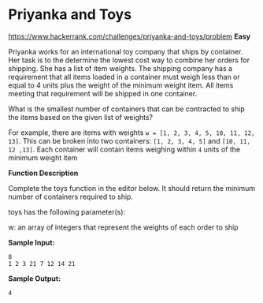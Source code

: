 # Priyanka and Toys
https://www.hackerrank.com/challenges/priyanka-and-toys/problem
**Easy**

Priyanka works for an international toy company that ships by container. Her task is to the determine the lowest cost way to combine her orders for shipping. She has a list of item weights. The shipping company has a requirement that all items loaded in a container must weigh less than or equal to 4 units plus the weight of the minimum weight item. All items meeting that requirement will be shipped in one container.

What is the smallest number of containers that can be contracted to ship the items based on the given list of weights?

For example, there are items with weights `w = [1, 2, 3, 4, 5, 10, 11, 12, 13]`. This can be broken into two containers: `[1, 2, 3, 4, 5]` and `[10, 11, 12 ,13]`. Each container will contain items weighing within `4` units of the minimum weight item

**Function Description**  

Complete the toys function in the editor below. It should return the minimum number of containers required to ship.

toys has the following parameter(s):

w: an array of integers that represent the weights of each order to ship


**Sample Input:**  
```
8
1 2 3 21 7 12 14 21
```
**Sample Output:**  
```
4
```